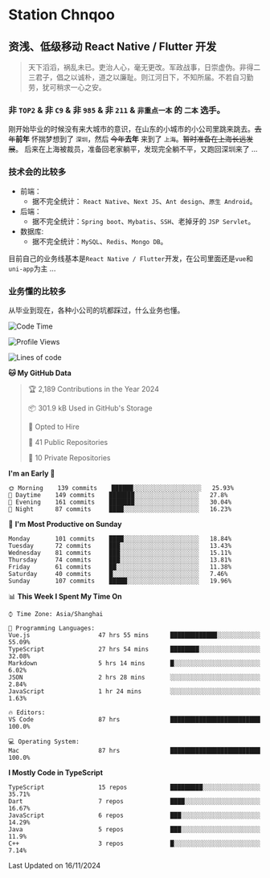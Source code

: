 # Station Chnqoo

## 资浅、低级移动 React Native / Flutter 开发

> 天下滔滔，祸乱未已。吏治人心，毫无更改。军政战事，日崇虚伪。非得二三君子，倡之以诚朴，道之以廉耻。则江河日下，不知所届。不若自习勤劳，犹可稍求一心之安。

### 非 `TOP2` & 非 `C9` & 非 `985` & 非 `211` & `非重点一本` 的 `二本` 选手。

刚开始毕业的时候没有来大城市的意识，在山东的小城市的小公司里跳来跳去。~~去年~~**前年** 怀揣梦想到了 `深圳`，然后 ~~今年~~**去年** 来到了 `上海`。~~暂时准备在上海长远发展~~。
后来在上海被裁员，准备回老家躺平，发现完全躺不平，又跑回深圳来了 ...

### 技术会的比较多

- 前端：
  - 据不完全统计： `React Native`、`Next JS`、`Ant design`、`原生 Android`。
- 后端：
  - 据不完全统计：`Spring boot`、`Mybatis`、`SSH`、老掉牙的 `JSP Servlet`。
- 数据库:
  - 据不完全统计：`MySQL`、`Redis`、`Mongo DB`。

目前自己的业务线基本是`React Native / Flutter`开发，在公司里面还是`vue`和`uni-app`为主 ...

### 业务懂的比较多

从毕业到现在，各种小公司的坑都踩过，什么业务也懂。

<!--START_SECTION:waka-->
![Code Time](http://img.shields.io/badge/Code%20Time-6%2C587%20hrs%2025%20mins-blue)

![Profile Views](http://img.shields.io/badge/Profile%20Views-0-blue)

![Lines of code](https://img.shields.io/badge/From%20Hello%20World%20I%27ve%20Written-497%20Thousand%20lines%20of%20code-blue)

**🐱 My GitHub Data** 

> 🏆 2,189 Contributions in the Year 2024
 > 
> 📦 301.9 kB Used in GitHub's Storage 
 > 
> 💼 Opted to Hire
 > 
> 📜 41 Public Repositories 
 > 
> 🔑 10 Private Repositories  
 > 
**I'm an Early 🐤** 

```text
🌞 Morning    139 commits    ██████░░░░░░░░░░░░░░░░░░░   25.93% 
🌆 Daytime    149 commits    ███████░░░░░░░░░░░░░░░░░░   27.8% 
🌃 Evening    161 commits    ███████░░░░░░░░░░░░░░░░░░   30.04% 
🌙 Night      87 commits     ████░░░░░░░░░░░░░░░░░░░░░   16.23%

```
📅 **I'm Most Productive on Sunday** 

```text
Monday       101 commits    ████░░░░░░░░░░░░░░░░░░░░░   18.84% 
Tuesday      72 commits     ███░░░░░░░░░░░░░░░░░░░░░░   13.43% 
Wednesday    81 commits     ███░░░░░░░░░░░░░░░░░░░░░░   15.11% 
Thursday     74 commits     ███░░░░░░░░░░░░░░░░░░░░░░   13.81% 
Friday       61 commits     ██░░░░░░░░░░░░░░░░░░░░░░░   11.38% 
Saturday     40 commits     █░░░░░░░░░░░░░░░░░░░░░░░░   7.46% 
Sunday       107 commits    █████░░░░░░░░░░░░░░░░░░░░   19.96%

```


📊 **This Week I Spent My Time On** 

```text
⌚︎ Time Zone: Asia/Shanghai

💬 Programming Languages: 
Vue.js                   47 hrs 55 mins      █████████████░░░░░░░░░░░░   55.09% 
TypeScript               27 hrs 54 mins      ████████░░░░░░░░░░░░░░░░░   32.08% 
Markdown                 5 hrs 14 mins       █░░░░░░░░░░░░░░░░░░░░░░░░   6.02% 
JSON                     2 hrs 28 mins       ░░░░░░░░░░░░░░░░░░░░░░░░░   2.84% 
JavaScript               1 hr 24 mins        ░░░░░░░░░░░░░░░░░░░░░░░░░   1.63%

🔥 Editors: 
VS Code                  87 hrs              █████████████████████████   100.0%

💻 Operating System: 
Mac                      87 hrs              █████████████████████████   100.0%

```

**I Mostly Code in TypeScript** 

```text
TypeScript               15 repos            █████████░░░░░░░░░░░░░░░░   35.71% 
Dart                     7 repos             ████░░░░░░░░░░░░░░░░░░░░░   16.67% 
JavaScript               6 repos             ███░░░░░░░░░░░░░░░░░░░░░░   14.29% 
Java                     5 repos             ███░░░░░░░░░░░░░░░░░░░░░░   11.9% 
C++                      3 repos             █░░░░░░░░░░░░░░░░░░░░░░░░   7.14%

```



 Last Updated on 16/11/2024
<!--END_SECTION:waka-->

<!---
ChenqiaoStation/ChenqiaoStation is a ✨ special ✨ repository because its `README.md` (this file) appears on your GitHub profile.
You can click the Preview link to take a look at your changes.
--->
